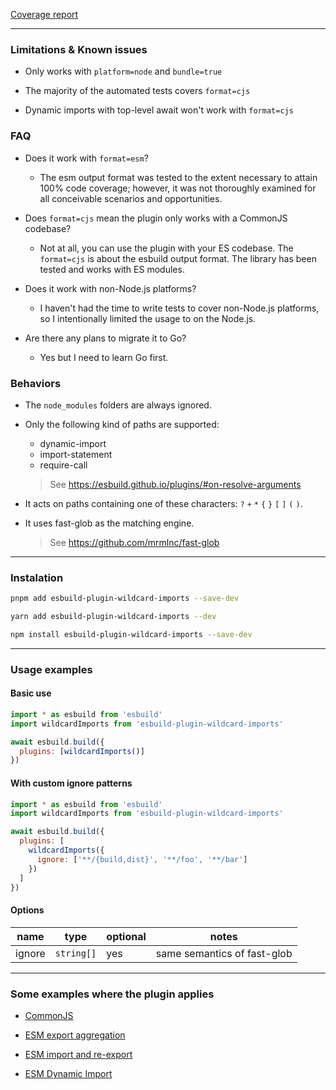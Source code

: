 <a href="./coverage.txt">Coverage report</a>

---

### Limitations & Known issues

- Only works with `platform=node` and `bundle=true`

- The majority of the automated tests covers `format=cjs`

- Dynamic imports with top-level await won't work with `format=cjs`

### FAQ

- Does it work with `format=esm`?

  - The esm output format was tested to the extent necessary to attain 100% code coverage; however, it was not thoroughly examined for all conceivable scenarios and opportunities.

- Does `format=cjs` mean the plugin only works with a CommonJS codebase?

  - Not at all, you can use the plugin with your ES codebase. The `format=cjs` is about the esbuild output format. The library has been tested and works with ES modules.

- Does it work with non-Node.js platforms?

  - I haven't had the time to write tests to cover non-Node.js platforms, so I intentionally limited the usage to on the Node.js.

- Are there any plans to migrate it to Go?

  - Yes but I need to learn Go first.

### Behaviors

- The `node_modules` folders are always ignored.

- Only the following kind of paths are supported:

  - dynamic-import
  - import-statement
  - require-call

  > See https://esbuild.github.io/plugins/#on-resolve-arguments

- It acts on paths containing one of these characters: `?` `+` `*` `{` `}` `[` `]` `(` `)`.

- It uses fast-glob as the matching engine.

  > See https://github.com/mrmlnc/fast-glob

---

### Instalation

```bash
pnpm add esbuild-plugin-wildcard-imports --save-dev
```

```bash
yarn add esbuild-plugin-wildcard-imports --dev
```

```bash
npm install esbuild-plugin-wildcard-imports --save-dev
```

---

### Usage examples

#### Basic use

```javascript
import * as esbuild from 'esbuild'
import wildcardImports from 'esbuild-plugin-wildcard-imports'

await esbuild.build({
  plugins: [wildcardImports()]
})
```

#### With custom ignore patterns

```javascript
import * as esbuild from 'esbuild'
import wildcardImports from 'esbuild-plugin-wildcard-imports'

await esbuild.build({
  plugins: [
    wildcardImports({
      ignore: ['**/{build,dist}', '**/foo', '**/bar']
    })
  ]
})
```

#### Options

| name   | type       | optional | notes                       |
| ------ | ---------- | -------- | --------------------------- |
| ignore | `string[]` | yes      | same semantics of fast-glob |

---

### Some examples where the plugin applies

- <a href="./tests/cjs/require/test.js#L12">CommonJS</a>

- <a href="./tests/cjs/export-aggregation/test.js#L14">ESM export aggregation</a>

- <a href="./tests/cjs/import-re-export/test.js#L12">ESM import and re-export</a>

- <a href="./tests/esm/dynamic-import/fixtures/input.js">ESM Dynamic Import</a>
